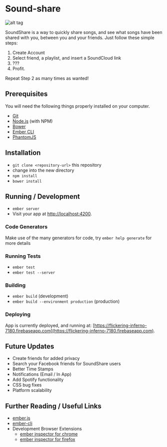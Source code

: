 # Sound-share

![alt tag](http://i.imgur.com/1gHOdQI.jpg)

SoundShare is a way to quickly share songs, and see what songs have been
shared with you, between you and your friends.  Just follow these simple steps:
1) Create Account
2) Select friend, a playlist, and insert a SoundCloud link
3) ???
4) Profit.

Repeat Step 2 as many times as wanted!

## Prerequisites

You will need the following things properly installed on your computer.

* [Git](http://git-scm.com/)
* [Node.js](http://nodejs.org/) (with NPM)
* [Bower](http://bower.io/)
* [Ember CLI](http://www.ember-cli.com/)
* [PhantomJS](http://phantomjs.org/)

## Installation

* `git clone <repository-url>` this repository
* change into the new directory
* `npm install`
* `bower install`

## Running / Development

* `ember server`
* Visit your app at [http://localhost:4200](http://localhost:4200).

### Code Generators

Make use of the many generators for code, try `ember help generate` for more details

### Running Tests

* `ember test`
* `ember test --server`

### Building

* `ember build` (development)
* `ember build --environment production` (production)

### Deploying

App is currently deployed, and running at: [https://flickering-inferno-7180.firebaseapp.com](https://flickering-inferno-7180.firebaseapp.com).

## Future Updates
* Create friends for added privacy
* Search your Facebook friends for SoundShare users
* Better Time Stamps
* Notifications (Email / In App)
* Add Spotify functionality
* CSS bug fixes
* Platform scalability

## Further Reading / Useful Links

* [ember.js](http://emberjs.com/)
* [ember-cli](http://www.ember-cli.com/)
* Development Browser Extensions
  * [ember inspector for chrome](https://chrome.google.com/webstore/detail/ember-inspector/bmdblncegkenkacieihfhpjfppoconhi)
  * [ember inspector for firefox](https://addons.mozilla.org/en-US/firefox/addon/ember-inspector/)

